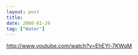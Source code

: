 ```yaml
---
layout: post
title: 
date: 2008-01-29
tag: ["Water"]
---
```


http://www.youtube.com/watch?v=EhEYl-7KWqM 